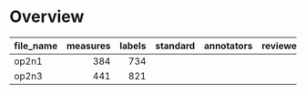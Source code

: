 

# Overview
|file_name|measures|labels|standard|annotators|reviewers|
|---------|-------:|-----:|--------|----------|---------|
|op2n1    |     384|   734|        |          |         |
|op2n3    |     441|   821|        |          |         |

